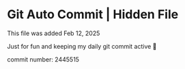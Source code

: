 # Git Auto Commit | Hidden File

This file was added Feb 12, 2025

Just for fun and keeping my daily git commit active 🤪

commit number: 2445515
